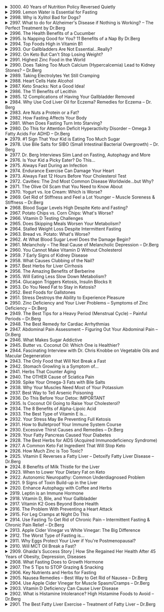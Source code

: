 <details>
<summary>3000. 40 Years of Nutrition Policy Reversed Quietly</summary>

<a href="https://www.youtube.com/watch?v=y_VQg6VrSKM" target="_blank">
    <img src="https://img.youtube.com/vi/y_VQg6VrSKM/maxresdefault.jpg" width="200">
</a>


</details>

<details>
<summary>2999. Lemon Water is Essential for Fasting</summary>

<a href="https://www.youtube.com/watch?v=xJ0g7HJKNgY" target="_blank">
    <img src="https://img.youtube.com/vi/xJ0g7HJKNgY/maxresdefault.jpg" width="200">
</a>


</details>

<details>
<summary>2998. Why is Xylitol Bad for Dogs?</summary>

<a href="https://www.youtube.com/watch?v=Fp7eX8yjPP4" target="_blank">
    <img src="https://img.youtube.com/vi/Fp7eX8yjPP4/maxresdefault.jpg" width="200">
</a>


</details>

<details>
<summary>2997. What to do for Alzheimer's Disease if Nothing is Working? – The Perfect Treatment by Dr.Berg</summary>

<a href="https://www.youtube.com/watch?v=Dh2mX_o9ZYQ" target="_blank">
    <img src="https://img.youtube.com/vi/Dh2mX_o9ZYQ/maxresdefault.jpg" width="200">
</a>


</details>

<details>
<summary>2996. The Health Benefits of a Cucumber</summary>

<a href="https://www.youtube.com/watch?v=KP8XipP3qTE" target="_blank">
    <img src="https://img.youtube.com/vi/KP8XipP3qTE/maxresdefault.jpg" width="200">
</a>


</details>

<details>
<summary>2995. Is Napping Good for You? 11 Benefits of a Nap By Dr.Berg</summary>

<a href="https://www.youtube.com/watch?v=xpkyh_VFCzY" target="_blank">
    <img src="https://img.youtube.com/vi/xpkyh_VFCzY/maxresdefault.jpg" width="200">
</a>


</details>

<details>
<summary>2994. Top Foods High in Vitamin B1</summary>

<a href="https://www.youtube.com/watch?v=cJ6MIiPyXZY" target="_blank">
    <img src="https://img.youtube.com/vi/cJ6MIiPyXZY/maxresdefault.jpg" width="200">
</a>


</details>

<details>
<summary>2993. Our Gallbladders Are Not Essential...Really?</summary>

<a href="https://www.youtube.com/watch?v=3fZ5QAi1iGo" target="_blank">
    <img src="https://img.youtube.com/vi/3fZ5QAi1iGo/maxresdefault.jpg" width="200">
</a>


</details>

<details>
<summary>2992. On Keto But Can't Stop Losing Weight?</summary>

<a href="https://www.youtube.com/watch?v=2cwzgl1a72E" target="_blank">
    <img src="https://img.youtube.com/vi/2cwzgl1a72E/maxresdefault.jpg" width="200">
</a>


</details>

<details>
<summary>2991. Highest Zinc Food in the World</summary>

<a href="https://www.youtube.com/watch?v=fzhbqnNiXFM" target="_blank">
    <img src="https://img.youtube.com/vi/fzhbqnNiXFM/maxresdefault.jpg" width="200">
</a>


</details>

<details>
<summary>2990. Does Taking Too Much Calcium (Hypercalcemia) Lead to Kidney Stones? – Dr.Berg</summary>

<a href="https://www.youtube.com/watch?v=3S6NTcg3bFE" target="_blank">
    <img src="https://img.youtube.com/vi/3S6NTcg3bFE/maxresdefault.jpg" width="200">
</a>


</details>

<details>
<summary>2989. Taking Electrolytes Yet Still Cramping</summary>

<a href="https://www.youtube.com/watch?v=zTvqEoeo_Qg" target="_blank">
    <img src="https://img.youtube.com/vi/zTvqEoeo_Qg/maxresdefault.jpg" width="200">
</a>


</details>

<details>
<summary>2988. Heart Cells Hate Alcohol</summary>

<a href="https://www.youtube.com/watch?v=ZvSR05wl_3g" target="_blank">
    <img src="https://img.youtube.com/vi/ZvSR05wl_3g/maxresdefault.jpg" width="200">
</a>


</details>

<details>
<summary>2987. Keto Snacks: Not a Good Idea!</summary>

<a href="https://www.youtube.com/watch?v=p3eNmkTjXOM" target="_blank">
    <img src="https://img.youtube.com/vi/p3eNmkTjXOM/maxresdefault.jpg" width="200">
</a>


</details>

<details>
<summary>2986. The 11 Benefits of Lecithin</summary>

<a href="https://www.youtube.com/watch?v=4pVEedOSXT8" target="_blank">
    <img src="https://img.youtube.com/vi/4pVEedOSXT8/maxresdefault.jpg" width="200">
</a>


</details>

<details>
<summary>2985. 12 Complications of Having Your Gallbladder Removed</summary>

<a href="https://www.youtube.com/watch?v=fCP6QxklqI4" target="_blank">
    <img src="https://img.youtube.com/vi/fCP6QxklqI4/maxresdefault.jpg" width="200">
</a>


</details>

<details>
<summary>2984. Why Use Cod Liver Oil for Eczema? Remedies for Eczema – Dr. Berg</summary>

<a href="https://www.youtube.com/watch?v=GNXIebMvPCU" target="_blank">
    <img src="https://img.youtube.com/vi/GNXIebMvPCU/maxresdefault.jpg" width="200">
</a>


</details>

<details>
<summary>2983. Are Nuts a Protein or a Fat?</summary>

<a href="https://www.youtube.com/watch?v=yN8XOUcOcXA" target="_blank">
    <img src="https://img.youtube.com/vi/yN8XOUcOcXA/maxresdefault.jpg" width="200">
</a>


</details>

<details>
<summary>2982. How Fasting Affects Your Body</summary>

<a href="https://www.youtube.com/watch?v=g-cchLeHwrM" target="_blank">
    <img src="https://img.youtube.com/vi/g-cchLeHwrM/maxresdefault.jpg" width="200">
</a>


</details>

<details>
<summary>2981. When Does Fasting Turn Into Starving?</summary>

<a href="https://www.youtube.com/watch?v=3DYFXrCYAgk" target="_blank">
    <img src="https://img.youtube.com/vi/3DYFXrCYAgk/maxresdefault.jpg" width="200">
</a>


</details>

<details>
<summary>2980. Do This for Attention Deficit Hyperactivity Disorder – Omega 3 Fatty Acids For ADHD – Dr.Berg</summary>

<a href="https://www.youtube.com/watch?v=Qf27HdWFzj0" target="_blank">
    <img src="https://img.youtube.com/vi/Qf27HdWFzj0/maxresdefault.jpg" width="200">
</a>


</details>

<details>
<summary>2979. #1 Sign That Your Kid is Eating Too Much Sugar</summary>

<a href="https://www.youtube.com/watch?v=zHq6VJ2Q7QU" target="_blank">
    <img src="https://img.youtube.com/vi/zHq6VJ2Q7QU/maxresdefault.jpg" width="200">
</a>


</details>

<details>
<summary>2978. Use Bile Salts for SIBO (Small Intestinal Bacterial Overgrowth) –  Dr. Berg</summary>

<a href="https://www.youtube.com/watch?v=GDGDC0fggKM" target="_blank">
    <img src="https://img.youtube.com/vi/GDGDC0fggKM/maxresdefault.jpg" width="200">
</a>


</details>

<details>
<summary>2977. Dr. Berg Interviews Siim Land on Fasting, Autophagy and More</summary>

<a href="https://www.youtube.com/watch?v=1k59m6gs7hU" target="_blank">
    <img src="https://img.youtube.com/vi/1k59m6gs7hU/maxresdefault.jpg" width="200">
</a>


</details>

<details>
<summary>2976. Is Your Kid a Picky Eater? Do This...</summary>

<a href="https://www.youtube.com/watch?v=BoomsBmRGbg" target="_blank">
    <img src="https://img.youtube.com/vi/BoomsBmRGbg/maxresdefault.jpg" width="200">
</a>


</details>

<details>
<summary>2975. Always Fast During an Infection</summary>

<a href="https://www.youtube.com/watch?v=qj57V3NP4Ds" target="_blank">
    <img src="https://img.youtube.com/vi/qj57V3NP4Ds/maxresdefault.jpg" width="200">
</a>


</details>

<details>
<summary>2974. Endurance Exercise Can Damage Your Heart</summary>

<a href="https://www.youtube.com/watch?v=C65f3mJIkyc" target="_blank">
    <img src="https://img.youtube.com/vi/C65f3mJIkyc/maxresdefault.jpg" width="200">
</a>


</details>

<details>
<summary>2973. Always Fast 12 Hours Before Your Cholesterol Test</summary>

<a href="https://www.youtube.com/watch?v=zCpthHQVcC8" target="_blank">
    <img src="https://img.youtube.com/vi/zCpthHQVcC8/maxresdefault.jpg" width="200">
</a>


</details>

<details>
<summary>2972. Cavities: The 2nd Most Common Disease Worldwide...but Why?</summary>

<a href="https://www.youtube.com/watch?v=I9Bz_TBvd9A" target="_blank">
    <img src="https://img.youtube.com/vi/I9Bz_TBvd9A/maxresdefault.jpg" width="200">
</a>


</details>

<details>
<summary>2971. The Olive Oil Scam that You Need to Know About</summary>

<a href="https://www.youtube.com/watch?v=7TwBxHZDAhg" target="_blank">
    <img src="https://img.youtube.com/vi/7TwBxHZDAhg/maxresdefault.jpg" width="200">
</a>


</details>

<details>
<summary>2970. Yogurt vs. Ice Cream: Which is Worse?</summary>

<a href="https://www.youtube.com/watch?v=EsyoLmUzBb0" target="_blank">
    <img src="https://img.youtube.com/vi/EsyoLmUzBb0/maxresdefault.jpg" width="200">
</a>


</details>

<details>
<summary>2969. Get Rid of Stiffness and Feel a Lot Younger – Muscle Soreness & Stiffness – Dr.Berg</summary>

<a href="https://www.youtube.com/watch?v=G_kVwG2wFWI" target="_blank">
    <img src="https://img.youtube.com/vi/G_kVwG2wFWI/maxresdefault.jpg" width="200">
</a>


</details>

<details>
<summary>2968. Blood Sugar Levels High Despite Keto and Fasting?</summary>

<a href="https://www.youtube.com/watch?v=T12v9QTVwQQ" target="_blank">
    <img src="https://img.youtube.com/vi/T12v9QTVwQQ/maxresdefault.jpg" width="200">
</a>


</details>

<details>
<summary>2967. Potato Chips vs. Corn Chips: What's Worse?</summary>

<a href="https://www.youtube.com/watch?v=87qAnrI4sAs" target="_blank">
    <img src="https://img.youtube.com/vi/87qAnrI4sAs/maxresdefault.jpg" width="200">
</a>


</details>

<details>
<summary>2966. Vitamin D Testing Challenges</summary>

<a href="https://www.youtube.com/watch?v=ZBcg6sNREXE" target="_blank">
    <img src="https://img.youtube.com/vi/ZBcg6sNREXE/maxresdefault.jpg" width="200">
</a>


</details>

<details>
<summary>2965. Does Skipping Meals Worsen Your Metabolism?</summary>

<a href="https://www.youtube.com/watch?v=rbWaj-NfbvM" target="_blank">
    <img src="https://img.youtube.com/vi/rbWaj-NfbvM/maxresdefault.jpg" width="200">
</a>


</details>

<details>
<summary>2964. Stalled Weight Loss Despite Intermittent Fasting</summary>

<a href="https://www.youtube.com/watch?v=xeNIHeD2tOg" target="_blank">
    <img src="https://img.youtube.com/vi/xeNIHeD2tOg/maxresdefault.jpg" width="200">
</a>


</details>

<details>
<summary>2963. Bread vs. Potato: What's Worse?</summary>

<a href="https://www.youtube.com/watch?v=7CUC0LAO_dk" target="_blank">
    <img src="https://img.youtube.com/vi/7CUC0LAO_dk/maxresdefault.jpg" width="200">
</a>


</details>

<details>
<summary>2962. At What Blood Sugar Level Does the Damage Begin?</summary>

<a href="https://www.youtube.com/watch?v=z-NgqqL1VP0" target="_blank">
    <img src="https://img.youtube.com/vi/z-NgqqL1VP0/maxresdefault.jpg" width="200">
</a>


</details>

<details>
<summary>2961. Melancholy – The Real Cause of Melancholic Depression – Dr.Berg</summary>

<a href="https://www.youtube.com/watch?v=lzrV24c7ew0" target="_blank">
    <img src="https://img.youtube.com/vi/lzrV24c7ew0/maxresdefault.jpg" width="200">
</a>


</details>

<details>
<summary>2960. You Cannot Make Vitamin D Without Cholesterol</summary>

<a href="https://www.youtube.com/watch?v=q82KtaQsOBA" target="_blank">
    <img src="https://img.youtube.com/vi/q82KtaQsOBA/maxresdefault.jpg" width="200">
</a>


</details>

<details>
<summary>2959. 7 Early Signs of Kidney Disease</summary>

<a href="https://www.youtube.com/watch?v=_xU_NUu3ey4" target="_blank">
    <img src="https://img.youtube.com/vi/_xU_NUu3ey4/maxresdefault.jpg" width="200">
</a>


</details>

<details>
<summary>2958. What Causes Clubbing of the Nail?</summary>

<a href="https://www.youtube.com/watch?v=mdv7FjwW13k" target="_blank">
    <img src="https://img.youtube.com/vi/mdv7FjwW13k/maxresdefault.jpg" width="200">
</a>


</details>

<details>
<summary>2957. Best Herbs for Liver Cirrhosis</summary>

<a href="https://www.youtube.com/watch?v=0p-yUAvZlSg" target="_blank">
    <img src="https://img.youtube.com/vi/0p-yUAvZlSg/maxresdefault.jpg" width="200">
</a>


</details>

<details>
<summary>2956. The Amazing Benefits of Berberine</summary>

<a href="https://www.youtube.com/watch?v=w_Su41RIJ78" target="_blank">
    <img src="https://img.youtube.com/vi/w_Su41RIJ78/maxresdefault.jpg" width="200">
</a>


</details>

<details>
<summary>2955. Will Eating Less Slow Down Metabolism?</summary>

<a href="https://www.youtube.com/watch?v=ftijsgu6yb8" target="_blank">
    <img src="https://img.youtube.com/vi/ftijsgu6yb8/maxresdefault.jpg" width="200">
</a>


</details>

<details>
<summary>2954. Glucagon Triggers Ketosis, Insulin Blocks It</summary>

<a href="https://www.youtube.com/watch?v=p4fR2U4g0u0" target="_blank">
    <img src="https://img.youtube.com/vi/p4fR2U4g0u0/maxresdefault.jpg" width="200">
</a>


</details>

<details>
<summary>2953. Do You Need Fat to Stay in Ketosis?</summary>

<a href="https://www.youtube.com/watch?v=ql_OUUnzWg4" target="_blank">
    <img src="https://img.youtube.com/vi/ql_OUUnzWg4/maxresdefault.jpg" width="200">
</a>


</details>

<details>
<summary>2952. Best Foods for Gallstones</summary>

<a href="https://www.youtube.com/watch?v=xzTp-FVPl7o" target="_blank">
    <img src="https://img.youtube.com/vi/xzTp-FVPl7o/maxresdefault.jpg" width="200">
</a>


</details>

<details>
<summary>2951. Stress Destroys the Ability to Experience Pleasure</summary>

<a href="https://www.youtube.com/watch?v=9xSeNioMQkY" target="_blank">
    <img src="https://img.youtube.com/vi/9xSeNioMQkY/maxresdefault.jpg" width="200">
</a>


</details>

<details>
<summary>2950. Zinc Deficiency and Your Liver Problems – Symptoms of Zinc Deficiency – Dr.Berg</summary>

<a href="https://www.youtube.com/watch?v=yo7IP3WpX6w" target="_blank">
    <img src="https://img.youtube.com/vi/yo7IP3WpX6w/maxresdefault.jpg" width="200">
</a>


</details>

<details>
<summary>2949. The Best Tips for a Heavy Period (Menstrual Cycle) – Painful Periods – Dr.Berg</summary>

<a href="https://www.youtube.com/watch?v=264p12zm8X0" target="_blank">
    <img src="https://img.youtube.com/vi/264p12zm8X0/maxresdefault.jpg" width="200">
</a>


</details>

<details>
<summary>2948. The Best Remedy for Cardiac Arrhythmias</summary>

<a href="https://www.youtube.com/watch?v=dcrQFs4wVOo" target="_blank">
    <img src="https://img.youtube.com/vi/dcrQFs4wVOo/maxresdefault.jpg" width="200">
</a>


</details>

<details>
<summary>2947. Abdominal Pain Assessment – Figuring Out Your Abdominal Pain – Dr.Berg</summary>

<a href="https://www.youtube.com/watch?v=waRdD_UvcNg" target="_blank">
    <img src="https://img.youtube.com/vi/waRdD_UvcNg/maxresdefault.jpg" width="200">
</a>


</details>

<details>
<summary>2946. What Makes Sugar Addictive</summary>

<a href="https://www.youtube.com/watch?v=HXtmNyNapYM" target="_blank">
    <img src="https://img.youtube.com/vi/HXtmNyNapYM/maxresdefault.jpg" width="200">
</a>


</details>

<details>
<summary>2945. Butter vs. Coconut Oil: Which One is Healthier?</summary>

<a href="https://www.youtube.com/watch?v=gdtZMA87e5E" target="_blank">
    <img src="https://img.youtube.com/vi/gdtZMA87e5E/maxresdefault.jpg" width="200">
</a>


</details>

<details>
<summary>2944. Fascinating Interview with Dr. Chris Knobbe on Vegetable Oils and Macular Degeneration</summary>

<a href="https://www.youtube.com/watch?v=bxCL2Tc9bu0" target="_blank">
    <img src="https://img.youtube.com/vi/bxCL2Tc9bu0/maxresdefault.jpg" width="200">
</a>


</details>

<details>
<summary>2943. The Only Food that Will Not Break a Fast</summary>

<a href="https://www.youtube.com/watch?v=jnZhmiz4YcY" target="_blank">
    <img src="https://img.youtube.com/vi/jnZhmiz4YcY/maxresdefault.jpg" width="200">
</a>


</details>

<details>
<summary>2942. Stomach Growling is a Symptom of...</summary>

<a href="https://www.youtube.com/watch?v=69D-bjsjUBo" target="_blank">
    <img src="https://img.youtube.com/vi/69D-bjsjUBo/maxresdefault.jpg" width="200">
</a>


</details>

<details>
<summary>2941. Herbs That Counter Aging</summary>

<a href="https://www.youtube.com/watch?v=n5En7I0zVP0" target="_blank">
    <img src="https://img.youtube.com/vi/n5En7I0zVP0/maxresdefault.jpg" width="200">
</a>


</details>

<details>
<summary>2940. The OTHER Cause of Sciatica Pain</summary>

<a href="https://www.youtube.com/watch?v=PCbBos3mzoE" target="_blank">
    <img src="https://img.youtube.com/vi/PCbBos3mzoE/maxresdefault.jpg" width="200">
</a>


</details>

<details>
<summary>2939. Spike Your Omega-3 Fats with Bile Salts</summary>

<a href="https://www.youtube.com/watch?v=RQbI4p54Cfk" target="_blank">
    <img src="https://img.youtube.com/vi/RQbI4p54Cfk/maxresdefault.jpg" width="200">
</a>


</details>

<details>
<summary>2938. Why Your Muscles Need Most of Your Potassium</summary>

<a href="https://www.youtube.com/watch?v=QB2ZpRmIfr8" target="_blank">
    <img src="https://img.youtube.com/vi/QB2ZpRmIfr8/maxresdefault.jpg" width="200">
</a>


</details>

<details>
<summary>2937. Best Way to Tell Arsenic Poisoning</summary>

<a href="https://www.youtube.com/watch?v=gzqzY69wbQ8" target="_blank">
    <img src="https://img.youtube.com/vi/gzqzY69wbQ8/maxresdefault.jpg" width="200">
</a>


</details>

<details>
<summary>2936. Do This Before Your Detox: IMPORTANT</summary>

<a href="https://www.youtube.com/watch?v=hHSvt25dj7w" target="_blank">
    <img src="https://img.youtube.com/vi/hHSvt25dj7w/maxresdefault.jpg" width="200">
</a>


</details>

<details>
<summary>2935. Is Coconut Oil Going to Raise Your Cholesterol?</summary>

<a href="https://www.youtube.com/watch?v=rSn5j4OSggI" target="_blank">
    <img src="https://img.youtube.com/vi/rSn5j4OSggI/maxresdefault.jpg" width="200">
</a>


</details>

<details>
<summary>2934. The 8 Benefits of Alpha-Lipoic Acid</summary>

<a href="https://www.youtube.com/watch?v=_Ov_qROYyMY" target="_blank">
    <img src="https://img.youtube.com/vi/_Ov_qROYyMY/maxresdefault.jpg" width="200">
</a>


</details>

<details>
<summary>2933. The Best Type of Vitamin E is...</summary>

<a href="https://www.youtube.com/watch?v=73ixhePSKeA" target="_blank">
    <img src="https://img.youtube.com/vi/73ixhePSKeA/maxresdefault.jpg" width="200">
</a>


</details>

<details>
<summary>2932. Your Stress May Be Preventing Full Ketosis</summary>

<a href="https://www.youtube.com/watch?v=_ssxVfx_W3E" target="_blank">
    <img src="https://img.youtube.com/vi/_ssxVfx_W3E/maxresdefault.jpg" width="200">
</a>


</details>

<details>
<summary>2931. How to Bulletproof Your Immune System Course</summary>

<a href="https://www.youtube.com/watch?v=RHjX7A02rqc" target="_blank">
    <img src="https://img.youtube.com/vi/RHjX7A02rqc/maxresdefault.jpg" width="200">
</a>


</details>

<details>
<summary>2930. Excessive Thirst Causes and Remedies – Dr.Berg</summary>

<a href="https://www.youtube.com/watch?v=bmwNw89bl6o" target="_blank">
    <img src="https://img.youtube.com/vi/bmwNw89bl6o/maxresdefault.jpg" width="200">
</a>


</details>

<details>
<summary>2929. Your Fatty Pancreas Caused Your Diabetes</summary>

<a href="https://www.youtube.com/watch?v=tkwdlP7CJOI" target="_blank">
    <img src="https://img.youtube.com/vi/tkwdlP7CJOI/maxresdefault.jpg" width="200">
</a>


</details>

<details>
<summary>2928. The Best Herbs for AIDS (Acquired Immunodeficiency Syndrome)</summary>

<a href="https://www.youtube.com/watch?v=HB12om9j86Y" target="_blank">
    <img src="https://img.youtube.com/vi/HB12om9j86Y/maxresdefault.jpg" width="200">
</a>


</details>

<details>
<summary>2927. A Common Keto Fat Ingredient That Will Stop Keto</summary>

<a href="https://www.youtube.com/watch?v=54CNX4Znwj0" target="_blank">
    <img src="https://img.youtube.com/vi/54CNX4Znwj0/maxresdefault.jpg" width="200">
</a>


</details>

<details>
<summary>2926. How Much Zinc is Too Toxic?</summary>

<a href="https://www.youtube.com/watch?v=tbbbY-KVrRE" target="_blank">
    <img src="https://img.youtube.com/vi/tbbbY-KVrRE/maxresdefault.jpg" width="200">
</a>


</details>

<details>
<summary>2925. Vitamin E Reverses a Fatty Liver – Detoxify Fatty Liver Disease – Dr.Berg</summary>

<a href="https://www.youtube.com/watch?v=vZRWkboolT4" target="_blank">
    <img src="https://img.youtube.com/vi/vZRWkboolT4/maxresdefault.jpg" width="200">
</a>


</details>

<details>
<summary>2924. 8 Benefits of Milk Thistle for the Liver</summary>

<a href="https://www.youtube.com/watch?v=Asv5mrxv0Ig" target="_blank">
    <img src="https://img.youtube.com/vi/Asv5mrxv0Ig/maxresdefault.jpg" width="200">
</a>


</details>

<details>
<summary>2923. When to Lower Your Dietary Fat on Keto</summary>

<a href="https://www.youtube.com/watch?v=ZzTxDaX2jgk" target="_blank">
    <img src="https://img.youtube.com/vi/ZzTxDaX2jgk/maxresdefault.jpg" width="200">
</a>


</details>

<details>
<summary>2922. Autonomic Neuropathy: Common Underdiagnosed Problem</summary>

<a href="https://www.youtube.com/watch?v=oyetHtHIWx8" target="_blank">
    <img src="https://img.youtube.com/vi/oyetHtHIWx8/maxresdefault.jpg" width="200">
</a>


</details>

<details>
<summary>2921. 9 Signs of Toxin Build-up in the Liver</summary>

<a href="https://www.youtube.com/watch?v=0liyz4vpksU" target="_blank">
    <img src="https://img.youtube.com/vi/0liyz4vpksU/maxresdefault.jpg" width="200">
</a>


</details>

<details>
<summary>2920. Enhance Autophagy with Coffee and Herbs</summary>

<a href="https://www.youtube.com/watch?v=VO9o_7z1kEQ" target="_blank">
    <img src="https://img.youtube.com/vi/VO9o_7z1kEQ/maxresdefault.jpg" width="200">
</a>


</details>

<details>
<summary>2919. Leptin is an Immune Hormone</summary>

<a href="https://www.youtube.com/watch?v=ioiR1XqA55U" target="_blank">
    <img src="https://img.youtube.com/vi/ioiR1XqA55U/maxresdefault.jpg" width="200">
</a>


</details>

<details>
<summary>2918. Vitamin D, Bile, and Your Gallbladder</summary>

<a href="https://www.youtube.com/watch?v=2xY7Yxus8JU" target="_blank">
    <img src="https://img.youtube.com/vi/2xY7Yxus8JU/maxresdefault.jpg" width="200">
</a>


</details>

<details>
<summary>2917. Vitamin K2 Goes Beyond Bone Health</summary>

<a href="https://www.youtube.com/watch?v=nmPJivMOvAM" target="_blank">
    <img src="https://img.youtube.com/vi/nmPJivMOvAM/maxresdefault.jpg" width="200">
</a>


</details>

<details>
<summary>2916. The Problem With Preventing a Heart Attack</summary>

<a href="https://www.youtube.com/watch?v=ORIg8qCgdX8" target="_blank">
    <img src="https://img.youtube.com/vi/ORIg8qCgdX8/maxresdefault.jpg" width="200">
</a>


</details>

<details>
<summary>2915. For Leg Cramps at Night Do This</summary>

<a href="https://www.youtube.com/watch?v=d1hUwj0Iops" target="_blank">
    <img src="https://img.youtube.com/vi/d1hUwj0Iops/maxresdefault.jpg" width="200">
</a>


</details>

<details>
<summary>2914. Use Fasting To Get Rid of Chronic Pain – Intermittent Fasting & Chronic Pain Relief – Dr.Berg</summary>

<a href="https://www.youtube.com/watch?v=08HdsSlWuhs" target="_blank">
    <img src="https://img.youtube.com/vi/08HdsSlWuhs/maxresdefault.jpg" width="200">
</a>


</details>

<details>
<summary>2913. Apple Cider Vinegar vs White Vinegar: The Big Difference</summary>

<a href="https://www.youtube.com/watch?v=yZC50UGsoN4" target="_blank">
    <img src="https://img.youtube.com/vi/yZC50UGsoN4/maxresdefault.jpg" width="200">
</a>


</details>

<details>
<summary>2912. The Worst Type of Fasting is...</summary>

<a href="https://www.youtube.com/watch?v=LhKNMUTGwNE" target="_blank">
    <img src="https://img.youtube.com/vi/LhKNMUTGwNE/maxresdefault.jpg" width="200">
</a>


</details>

<details>
<summary>2911. Why Eggs Protect Your Liver if You're Postmenopausal?</summary>

<a href="https://www.youtube.com/watch?v=ZomvKGvaIgQ" target="_blank">
    <img src="https://img.youtube.com/vi/ZomvKGvaIgQ/maxresdefault.jpg" width="200">
</a>


</details>

<details>
<summary>2910. Will MCT Oil Break a Fast?</summary>

<a href="https://www.youtube.com/watch?v=YI6xT4rcI2k" target="_blank">
    <img src="https://img.youtube.com/vi/YI6xT4rcI2k/maxresdefault.jpg" width="200">
</a>


</details>

<details>
<summary>2909. Ghaida's Success Story | How She Regained Her Health After 45 Years of Obesity, Depression, Diseases</summary>

<a href="https://www.youtube.com/watch?v=02o135UdS-A" target="_blank">
    <img src="https://img.youtube.com/vi/02o135UdS-A/maxresdefault.jpg" width="200">
</a>


</details>

<details>
<summary>2908. What Fasting Does to Growth Hormone</summary>

<a href="https://www.youtube.com/watch?v=ucPymf2kWOA" target="_blank">
    <img src="https://img.youtube.com/vi/ucPymf2kWOA/maxresdefault.jpg" width="200">
</a>


</details>

<details>
<summary>2907. The 5 Tips to STOP Grazing & Snacking</summary>

<a href="https://www.youtube.com/watch?v=2qyq8eE3_ZQ" target="_blank">
    <img src="https://img.youtube.com/vi/2qyq8eE3_ZQ/maxresdefault.jpg" width="200">
</a>


</details>

<details>
<summary>2906. Key Nutrients and Herbs for Fasting</summary>

<a href="https://www.youtube.com/watch?v=KiA3VaELuQc" target="_blank">
    <img src="https://img.youtube.com/vi/KiA3VaELuQc/maxresdefault.jpg" width="200">
</a>


</details>

<details>
<summary>2905. Nausea Remedies – Best Way to Get Rid of Nausea – Dr.Berg</summary>

<a href="https://www.youtube.com/watch?v=kutmypUbuqE" target="_blank">
    <img src="https://img.youtube.com/vi/kutmypUbuqE/maxresdefault.jpg" width="200">
</a>


</details>

<details>
<summary>2904. Use Apple Cider Vinegar for Muscle Spasm/Cramps – Dr.Berg</summary>

<a href="https://www.youtube.com/watch?v=89W3Ak7M2JY" target="_blank">
    <img src="https://img.youtube.com/vi/89W3Ak7M2JY/maxresdefault.jpg" width="200">
</a>


</details>

<details>
<summary>2903. Vitamin D Deficiency Can Cause Liver Disease</summary>

<a href="https://www.youtube.com/watch?v=b-YazbTc9Z8" target="_blank">
    <img src="https://img.youtube.com/vi/b-YazbTc9Z8/maxresdefault.jpg" width="200">
</a>


</details>

<details>
<summary>2902. What is Histamine Intolerance? High Histamine Foods to Avoid – Dr.Berg</summary>

<a href="https://www.youtube.com/watch?v=Sk8VdjeZZio" target="_blank">
    <img src="https://img.youtube.com/vi/Sk8VdjeZZio/maxresdefault.jpg" width="200">
</a>


</details>

<details>
<summary>2901. The Best Fatty Liver Exercise – Treatment of Fatty Liver – Dr.Berg</summary>

<a href="https://www.youtube.com/watch?v=mLpd2ubu3og" target="_blank">
    <img src="https://img.youtube.com/vi/mLpd2ubu3og/maxresdefault.jpg" width="200">
</a>


</details>

